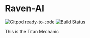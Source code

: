 # Raven-AI

[![Gitpod ready-to-code](https://img.shields.io/badge/Gitpod-ready--to--code-blue?logo=gitpod)](https://gitpod.io/#https://github.com/watchdog1023/Raven-AI)
[![Build Status](https://travis-ci.org/watchdog1023/Raven-AI.svg?branch=master)](https://travis-ci.org/watchdog1023/Raven-AI)

This is the Titan Mechanic
